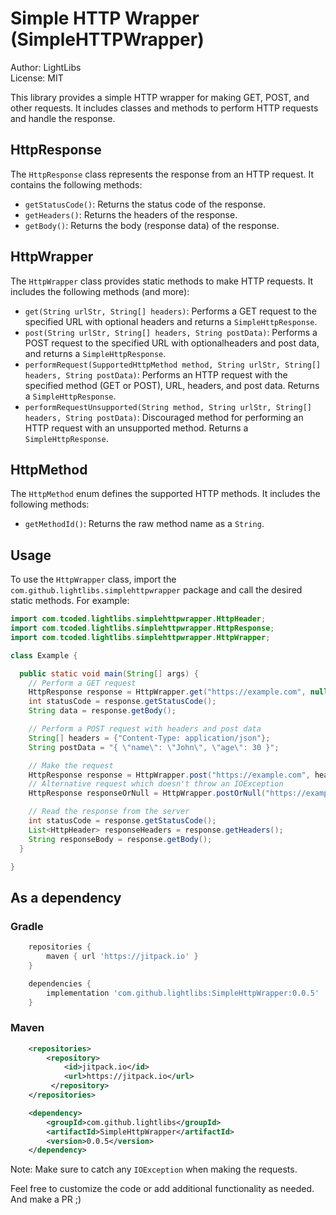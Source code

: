 # Simple HTTP Wrapper (SimpleHTTPWrapper)
Author: LightLibs  
License: MIT

This library provides a simple HTTP wrapper for making GET, POST, and other requests. It includes classes and methods to 
perform HTTP requests and handle the response.

## HttpResponse

The `HttpResponse` class represents the response from an HTTP request. It contains the following methods:

- `getStatusCode()`: Returns the status code of the response.
- `getHeaders()`: Returns the headers of the response.
- `getBody()`: Returns the body (response data) of the response.

## HttpWrapper

The `HttpWrapper` class provides static methods to make HTTP requests. It includes the following methods (and more):

- `get(String urlStr, String[] headers)`: Performs a GET request to the specified URL with optional headers and returns 
  a `SimpleHttpResponse`.
- `post(String urlStr, String[] headers, String postData)`: Performs a POST request to the specified URL with 
  optionalheaders and post data, and returns a `SimpleHttpResponse`.
- `performRequest(SupportedHttpMethod method, String urlStr, String[] headers, String postData)`: Performs an HTTP 
  request with the specified method (GET or POST), URL, headers, and post data. Returns a `SimpleHttpResponse`.
- `performRequestUnsupported(String method, String urlStr, String[] headers, String postData)`: Discouraged method for 
  performing an HTTP request with an unsupported method. Returns a `SimpleHttpResponse`.

## HttpMethod

The `HttpMethod` enum defines the supported HTTP methods. It includes the following methods:

- `getMethodId()`: Returns the raw method name as a `String`.

## Usage

To use the `HttpWrapper` class, import the `com.github.lightlibs.simplehttpwrapper` package and call the desired static 
methods. For example:

```java
import com.tcoded.lightlibs.simplehttpwrapper.HttpHeader;
import com.tcoded.lightlibs.simplehttpwrapper.HttpResponse;
import com.tcoded.lightlibs.simplehttpwrapper.HttpWrapper;

class Example {

  public static void main(String[] args) {
    // Perform a GET request
    HttpResponse response = HttpWrapper.get("https://example.com", null);
    int statusCode = response.getStatusCode();
    String data = response.getBody();

    // Perform a POST request with headers and post data
    String[] headers = {"Content-Type: application/json"};
    String postData = "{ \"name\": \"John\", \"age\": 30 }";

    // Make the request
    HttpResponse response = HttpWrapper.post("https://example.com", headers, postData);
    // Alternative request which doesn't throw an IOException
    HttpResponse responseOrNull = HttpWrapper.postOrNull("https://example.com", headers, postData);

    // Read the response from the server
    int statusCode = response.getStatusCode();
    List<HttpHeader> responseHeaders = response.getHeaders();
    String responseBody = response.getBody();
  }

}
```

## As a dependency
### Gradle
```groovy
    repositories {
        maven { url 'https://jitpack.io' }
    }
```

```groovy
    dependencies {
        implementation 'com.github.lightlibs:SimpleHttpWrapper:0.0.5'
    }
```

### Maven
```xml
    <repositories>
        <repository>
            <id>jitpack.io</id>
            <url>https://jitpack.io</url>
         </repository>
    </repositories>
```

```xml
    <dependency>
        <groupId>com.github.lightlibs</groupId>
        <artifactId>SimpleHttpWrapper</artifactId>
        <version>0.0.5</version>
    </dependency>
```

Note: Make sure to catch any `IOException` when making the requests.

Feel free to customize the code or add additional functionality as needed. And make a PR ;)